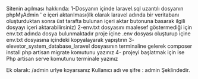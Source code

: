Sitenin açılması hakkında:
1-Dosyanın içinde laravel.sql uzantılı dosyanın phpMyAdmin ' e içeri aktarılması(ilk olarak laravel adında bir veritabanı oluşturduktan sonra üst tarafta bulunan içeri aktar butonuna basarak ilgili dosyayı içeri aktarabilirsiniz)
2-env.txt dosyasını maalesef göstermediği için env.txt adında dosya bulunmaktadır proje içine .env dosyası oluşturup içine env.txt dosyasına içindeki kopyalayarak yapıştırın
3- elevetor_system_database_laravel dosyasının terminaline gelerek
 composer install
 php artisan migrate komutunu yazınız
4- projeyi başlatmak için ise 
 Php artisan serve komutunu terminale yazınız

Ek olarak:
/admin  urlye koyarsanız 
Kullanıcı adı ve şifre : admin
Şeklindedir. 